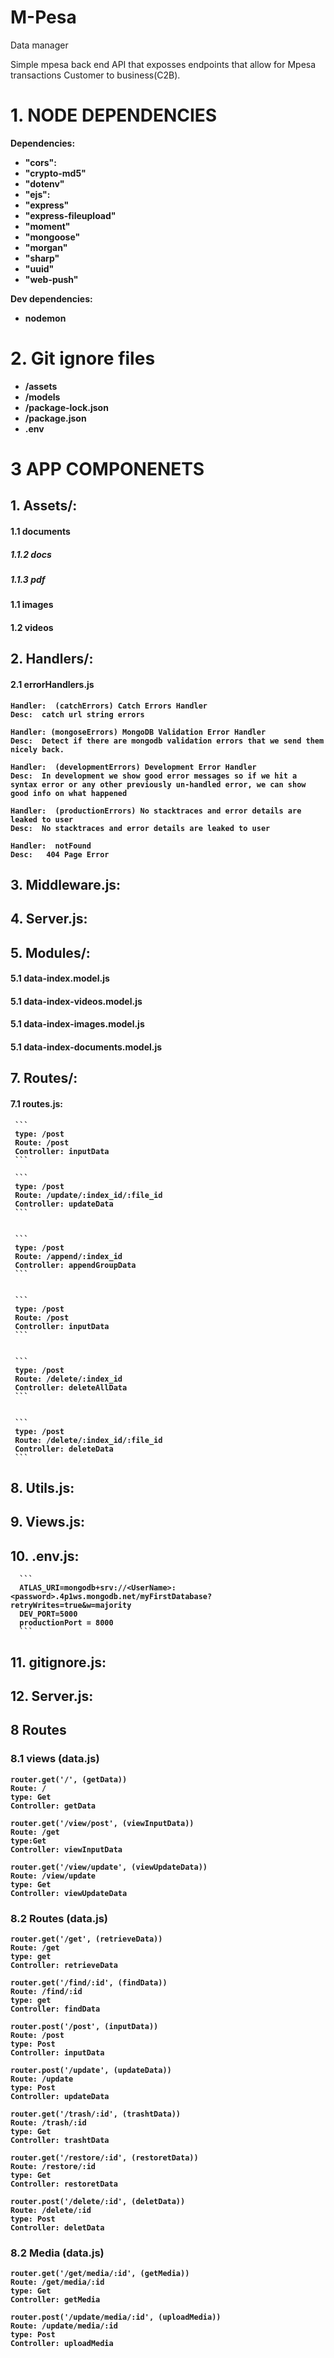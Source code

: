# M-Pesa
Data manager

<p>
    Simple mpesa back end API that exposses endpoints that allow for Mpesa transactions Customer to business(C2B).
</p>


# 1. NODE DEPENDENCIES 
<p>

<b>Dependencies:<b>

+ "cors":
+ "crypto-md5"
+ "dotenv"
+ "ejs":
+ "express"
+ "express-fileupload"
+ "moment"
+ "mongoose"
+ "morgan"
+ "sharp"
+ "uuid"
+ "web-push"

<b>Dev dependencies:<b> 

+ nodemon

</p>

# 2. Git ignore files 
+ /assets
+ /models
+ /package-lock.json
+ /package.json
+ .env





# 3 APP COMPONENETS 

## 1. Assets/:
#### 1.1 documents 
##### 1.1.2 docs 
##### 1.1.3 pdf 
   
#### 1.1 images
#### 1.2 videos
    
## 2. Handlers/:
#### 2.1 errorHandlers.js
    
    Handler:  (catchErrors) Catch Errors Handler
    Desc:  catch url string errors
    
    Handler: (mongoseErrors) MongoDB Validation Error Handler
    Desc:  Detect if there are mongodb validation errors that we send them nicely back.
    
    Handler:  (developmentErrors) Development Error Handler
    Desc:  In development we show good error messages so if we hit a syntax error or any other previously un-handled error, we can show good info on what happened

    Handler:  (productionErrors) No stacktraces and error details are leaked to user
    Desc:  No stacktraces and error details are leaked to user

    Handler:  notFound
    Desc:   404 Page Error
    
    
## 3. Middleware.js:
    
## 4. Server.js:
    
## 5. Modules/: 
#### 5.1 data-index.model.js
#### 5.1 data-index-videos.model.js
#### 5.1 data-index-images.model.js
#### 5.1 data-index-documents.model.js
   
## 7. Routes/:
#### 7.1 routes.js:
    
     ```
     type: /post
     Route: /post
     Controller: inputData
     ```
    
     ```
     type: /post
     Route: /update/:index_id/:file_id
     Controller: updateData
     ```
    
    
     ```
     type: /post
     Route: /append/:index_id
     Controller: appendGroupData
     ```
    
    
     ```
     type: /post
     Route: /post
     Controller: inputData
     ```
    
    
     ```
     type: /post
     Route: /delete/:index_id
     Controller: deleteAllData
     ```
    
    
     ```
     type: /post
     Route: /delete/:index_id/:file_id
     Controller: deleteData
     ```
    
## 8. Utils.js:
## 9. Views.js:
## 10. .env.js:

      ```
      ATLAS_URI=mongodb+srv://<UserName>:<password>.4p1ws.mongodb.net/myFirstDatabase?retryWrites=true&w=majority
      DEV_PORT=5000
      productionPort = 8000
      ```
      
      
## 11. gitignore.js:
## 12. Server.js:

## 8 Routes

### 8.1 views (data.js) 
```
router.get('/', (getData))
Route: /
type: Get
Controller: getData
```
```
router.get('/view/post', (viewInputData))
Route: /get
type:Get
Controller: viewInputData
``` 
```
router.get('/view/update', (viewUpdateData))
Route: /view/update
type: Get
Controller: viewUpdateData
``` 

### 8.2 Routes (data.js)
```
router.get('/get', (retrieveData))
Route: /get
type: get
Controller: retrieveData
```
```
router.get('/find/:id', (findData))
Route: /find/:id
type: get
Controller: findData
```
```
router.post('/post', (inputData))
Route: /post
type: Post
Controller: inputData
```
```
router.post('/update', (updateData))
Route: /update
type: Post
Controller: updateData
```
```
router.get('/trash/:id', (trashtData))
Route: /trash/:id
type: Get
Controller: trashtData
```
```
router.get('/restore/:id', (restoretData))
Route: /restore/:id
type: Get
Controller: restoretData
```
```
router.post('/delete/:id', (deletData))
Route: /delete/:id
type: Post
Controller: deletData
```
### 8.2 Media (data.js)
```
router.get('/get/media/:id', (getMedia)) 
Route: /get/media/:id
type: Get
Controller: getMedia
```
```
router.post('/update/media/:id', (uploadMedia))
Route: /update/media/:id
type: Post
Controller: uploadMedia
```






